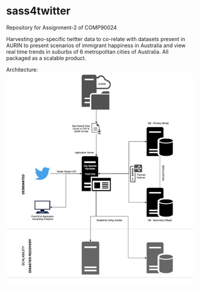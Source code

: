 # sass4twitter
Repository for Assignment-2 of COMP90024

Harvesting geo-specific twitter data to co-relate with datasets present in AURIN to present scenarios of immigrant happiness in Australia and view real time trends in suburbs of 6 metropolitan cities of Australia. All packaged as a scalable product.

Architecture:
![alt text](https://raw.githubusercontent.com/cloudt31/sass4twitter/master/Architecture.jpg)
